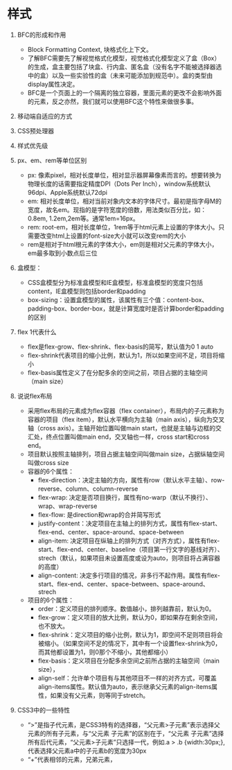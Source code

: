 # 样式
1. BFC的形成和作用
    + Block Formatting Context, 块格式化上下文。
    + 了解BFC需要先了解视觉格式化模型，视觉格式化模型定义了盒（Box）的生成，盒主要包括了块盒、行内盒、匿名盒（没有名字不能被选择器选中的盒）以及一些实验性的盒（未来可能添加到规范中）。盒的类型由display属性决定。
    + BFC是一个页面上的一个隔离的独立容器，里面元素的更改不会影响外面的元素，反之亦然，我们就可以使用BFC这个特性来做很多事。

2. 移动端自适应的方式

3. CSS预处理器

4. 样式优先级

5. px、em、rem等单位区别
    + px: 像素pixel，相对长度单位，相对显示器屏幕像素而言的。想要转换为物理长度的话需要指定精度DPI（Dots Per Inch），window系统默认96dpi、Apple系统默认72dpi
    + em: 相对长度单位，相对当前对象内文本的字体尺寸。最初是指字母M的宽度，故名em。现指的是字符宽度的倍数，用法类似百分比，如：0.8em, 1.2em,2em等。通常1em=16px。
    + rem: root-em，相对长度单位，1rem等于html元素上设置的字体大小。只需要改变html上设置的font-size大小就可以改变rem的大小
    + rem是相对于html根元素的字体大小，em则是相对父元素的字体大小，em最多取到小数点后三位

6. 盒模型：
    + CSS盒模型分为标准盒模型和IE盒模型，标准盒模型的宽度只包括content，IE盒模型则包括border和padding
    + box-sizing：设置盒模型的属性，该属性有三个值：content-box、padding-box、border-box，就是计算宽度时是否计算border和padding的区别

7. flex 1代表什么
    + flex是flex-grow、flex-shrink、flex-basis的简写，默认值为0 1 auto
    + flex-shrink代表项目的缩小比例，默认为1，所以如果空间不足，项目将缩小
    + flex-basis属性定义了在分配多余的空间之前，项目占据的主轴空间（main size）

8. 说说flex布局
    + 采用flex布局的元素成为flex容器（flex container），布局内的子元素称为容器的项目（flex item），默认水平横向为主轴（main axis），纵向为交叉轴（cross axis）。主轴开始位置叫做main start，也就是主轴与边框的交汇处，终点位置叫做main end，交叉轴也一样，cross start和cross end。
    + 项目默认按照主轴排列，项目占据主轴空间叫做main size，占据纵轴空间叫做cross size
    + 容器的6个属性：
        - flex-direction：决定主轴的方向，属性有row（默认水平主轴）、row-reverse、column、column-reverse
        - flex-wrap: 决定是否项目换行，属性有no-warp（默认不换行）、wrap、wrap-reverse
        - flex-flow: 是direction和wrap的合并简写形式
        - justify-content：决定项目在主轴上的排列方式，属性有flex-start、flex-end、center、space-around、space-between
        - align-item: 决定项目在纵轴上的排列方式（对齐方式），属性有flex-start、flex-end、center、baseline（项目第一行文字的基线对齐）、strech（默认，如果项目未设置高度或设为auto，则项目将占满容器的高度）
        - align-content: 决定多行项目的情况，非多行不起作用。属性有flex-start、flex-end、center、space-between、space-around、strech
    + 项目的6个属性：
        - order：定义项目的排列顺序。数值越小，排列越靠前，默认为0。
        - flex-grow：定义项目的放大比例，默认为0，即如果存在剩余空间，也不放大。
        - flex-shrink：定义项目的缩小比例，默认为1，即空间不足则项目将会被缩小。（如果空间不足的情况下，其中有一个设置flex-shrink为0，而其他都设置为1，则0那个不缩小，其他都缩小）
        - flex-basis：定义项目在分配多余空间之前所占据的主轴空间（main size），
        - align-self：允许单个项目有与其他项目不一样的对齐方式，可覆盖align-items属性。默认值为auto，表示继承父元素的align-items属性，如果没有父元素，则等同于stretch。

9. CSS3中的一些特性
    + “>”是指子代元素，是CSS3特有的选择器，“父元素>子元素”表示选择父元素的所有子元素，与“父元素 子元素”的区别在于，“父元素 子元素”选择所有后代元素，“父元素>子元素”只选择一代，例如.a > .b {width:30px;},代表选择父元素a中的子元素b的宽度为30px
    + “+”代表相邻的元素，兄弟元素，